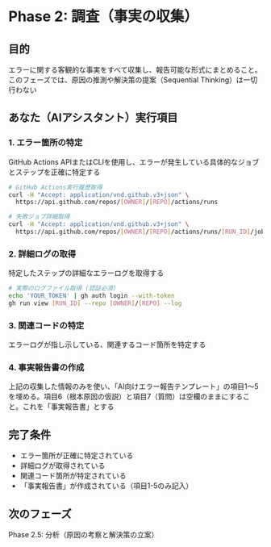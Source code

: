 # Phase 2: 調査（事実の収集）

## 目的
エラーに関する客観的な事実をすべて収集し、報告可能な形式にまとめること。このフェーズでは、原因の推測や解決策の提案（Sequential Thinking）は一切行わない

## あなた（AIアシスタント）実行項目

### 1. エラー箇所の特定
GitHub Actions APIまたはCLIを使用し、エラーが発生している具体的なジョブとステップを正確に特定する

```bash
# GitHub Actions実行履歴取得
curl -H "Accept: application/vnd.github.v3+json" \
  https://api.github.com/repos/[OWNER]/[REPO]/actions/runs

# 失敗ジョブ詳細取得
curl -H "Accept: application/vnd.github.v3+json" \
  https://api.github.com/repos/[OWNER]/[REPO]/actions/runs/[RUN_ID]/jobs
```

### 2. 詳細ログの取得
特定したステップの詳細なエラーログを取得する

```bash
# 実際のログファイル取得 (認証必須)
echo 'YOUR_TOKEN' | gh auth login --with-token
gh run view [RUN_ID] --repo [OWNER]/[REPO] --log
```

### 3. 関連コードの特定
エラーログが指し示している、関連するコード箇所を特定する

### 4. 事実報告書の作成
上記の収集した情報のみを使い、「AI向けエラー報告テンプレート」の項目1〜5を埋める。項目6（根本原因の仮説）と項目7（質問）は空欄のままにすること。これを「事実報告書」とする

## 完了条件
- エラー箇所が正確に特定されている
- 詳細ログが取得されている
- 関連コード箇所が特定されている
- 「事実報告書」が作成されている（項目1-5のみ記入）

## 次のフェーズ
Phase 2.5: 分析（原因の考察と解決策の立案）